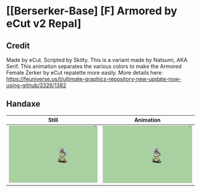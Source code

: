 # [\[Berserker-Base\] \[F\] Armored by eCut v2 Repal]

## Credit

Made by eCut.
Scripted by Skitty.
This is a variant made by Natsumi, AKA Serif.
This animation separates the various colors to make the Armored Female Zerker by eCut repalette more easily.
More details here: https://feuniverse.us/t/ultimate-graphics-repository-new-update-now-using-github/3326/1382
	
## Handaxe

| Still | Animation |
| :---: | :-------: |
| ![Handaxe still](./Handaxe_000.png) | ![Handaxe animation](./Handaxe.gif) |
